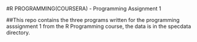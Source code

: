 #R PROGRAMMING(COURSERA) - Programming Assignment 1

##This repo contains the three programs written for the programming asssignment 1 
from the R Programming course, the data is in the specdata directory.
